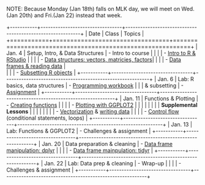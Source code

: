 NOTE: Because Monday (Jan 18th) falls on MLK day, we will meet on Wed.(Jan 20th) and Fri.(Jan 22) instead that week. 

+-----------+---------------------------------+-----------------------------------------------------------+
| Date      | Class                           | Topics                                                    |
+===========+=================================+===========================================================+
| Jan. 4    | Setup, Intro, & Data Structures | - Intro to course                                         | 
|           |                                 | - [Intro to R & RStudio](http://goo.gl/itrd9l)            |
|           |                                 | - [Data structures: vectors, matricies, factors](http://goo.gl/Cvp90u)|
|           |                                 | - [Data frames & reading data](http://goo.gl/yaScGC)      |           
|           |                                 | - [Subsetting R objects](http://goo.gl/CjcFfT)            |
+-----------+---------------------------------+-----------------------------------------------------------+
| Jan. 6    | Lab: R basics, data structures  | - [Programming workbook](http://www.piazza.com/class_profile/get_resource/ij0cpi5tuaa4wv/ij39xfsc84v1d8)           |
|           |      & subsetting               | - [Assignment](http://www.piazza.com/class_profile/get_resource/ij0cpi5tuaa4wv/ij39xfsc84v1d8)                     |
+-----------+---------------------------------+-----------------------------------------------------------+
| Jan. 11   | Functions & Plotting            | - [Creating functions](http://goo.gl/tb3DR1)              |
|           |                                 | - [Plotting with GGPLOT2](http://goo.gl/JS1Sv0)           |
|           |                                 |                                                           |
|           |                                 | **Supplemental Lessons**                                  | 
|           |                                 |                                                           |
|           |                                 | - [Vectorization](http://goo.gl/fmFD0O) & [writing data](http://goo.gl/6ELDjh)  |
|           |                                 | - [Control flow](http://goo.gl/Sv2JXF) (conditional statements, loops) | 
+-----------+---------------------------------+-----------------------------------------------------------+
| Jan. 13   | Lab: Functions & GGPLOT2        | - Challenges & assignment                                 |
+-----------+---------------------------------+-----------------------------------------------------------+
| Jan. 20   | Data preparation & cleaning     | - [Data frame manipulation: dplyr](http://ucsdlib.github.io/r-novice-gapminder/13-dplyr.html) |
|           |                                 | - [Data frame mainpulation: tidyr](http://ucsdlib.github.io/r-novice-gapminder/14-tidyr.html)  | 
+-----------+---------------------------------+-----------------------------------------------------------+
| Jan. 22   | Lab: Data prep & cleaning       | - Wrap-up                                                 |
|           |                                 | - Challenges & assignment                                 |
+-----------+---------------------------------+-----------------------------------------------------------+